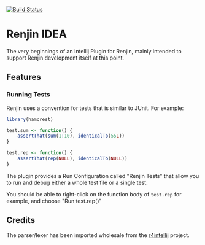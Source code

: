 
[![Build Status](http://build.renjin.org/job/renjin-idea/badge/icon)](http://build.renjin.org/job/renjin-idea/)

# Renjin IDEA

The very beginnings of an Intellij Plugin for Renjin, mainly
intended to support Renjin development itself at this point. 

## Features

### Running Tests

Renjin uses a convention for tests that is similar to JUnit. For
example:

```.R
library(hamcrest)

test.sum <- function() {
    assertThat(sum(1:10), identicalTo(55L))
}

test.rep <- function() {
    assertThat(rep(NULL), identicalTo(NULL))
}
```

The plugin provides a Run Configuration called "Renjin Tests" that 
allow you to run and debug either a whole test file or a single test.

You should be able to right-click on the function body of `test.rep` for
example, and choose "Run test.rep()"

## Credits

The parser/lexer has been imported wholesale from the 
[r4intellij](https://github.com/holgerbrandl/r4intellij) project.



